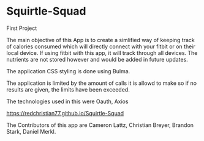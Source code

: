# Squirtle-Squad
First Project

The main objective of this App is to create a simlified way of keeping track of calories consumed which will directly connect with your fitbit or on their local device. If using fitbit with this app, it will track through all devices. The nutrients are not stored however and would be added in future updates.

The application CSS styling is done using Bulma.

The application is limited by the amount of calls it is allowd to make so if no results are given, the limits have been exceeded.

The technologies used in this were Oauth, Axios

https://redchristian77.github.io/Squirtle-Squad

The Contributors of this app are Cameron Lattz, Christian Breyer, Brandon Stark, Daniel Merkl.
